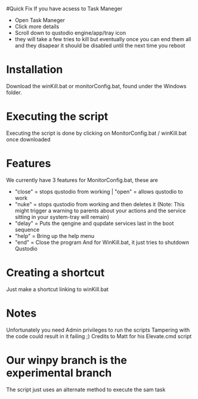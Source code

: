 #Quick Fix
If you have acsess to Task Maneger 
- Open Task Maneger
- Click more details
- Scroll down to qustodio engine/app/tray icon
- they will take a few tries to kill but eventually once you can end them all and they disapear it should be disabled until the next time you reboot

# Installation
Download the winKill.bat or monitorConfig.bat, found under the Windows folder.

# Executing the script
Executing the script is done by clicking on MonitorConfig.bat / winKill.bat once downloaded

# Features
We currently have 3 features for MonitorConfig.bat, these are
- "close" = stops qustodio from working | "open" = allows qustodio to work
- "nuke" = stops qustodio from working and then deletes it (Note: This might trigger a warning to parents about your actions and the     service sitting in your system-tray will remain)
- "delay" = Puts the qengine and qupdate services last in the boot sequence
- "help" = Bring up the help menu
- "end" = Close the program
And for WinKill.bat, it just tries to shutdown Qustodio

# Creating a shortcut
Just make a shortcut linking to winKill.bat

# Notes
Unfortunately you need Admin privileges to run the scripts
Tampering with the code could result in it failing ;)
Credits to Matt for his Elevate.cmd script

# Our winpy branch is the experimental branch
The script just uses an alternate method to execute the sam task
